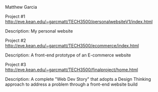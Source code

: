 Matthew Garcia

Project #1
http://eve.kean.edu/~garcmatt/TECH3500/personalwebsiteV1/index.html

Description: My personal website


Project #2
http://eve.kean.edu/~garcmatt/TECH3500/ecommerce/index.html

Description: A front-end prototype of an E-commerce website


Project #3
http://eve.kean.edu/~garcmatt/TECH3500/finalproject/home.html

Description: A complete "Web Dev Story" that adopts a Design Thinking approach to address a problem through a front-end website build
